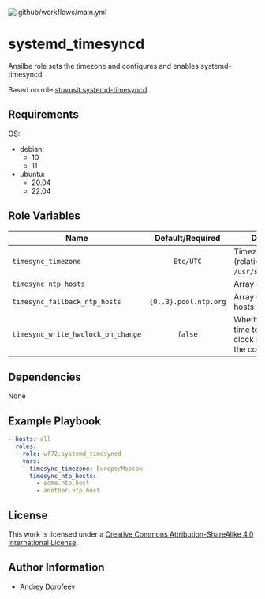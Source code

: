 ![.github/workflows/main.yml](https://github.com/wf72/systemd_timesyncd/actions/workflows/.github/workflows/main.yml/badge.svg)
# systemd_timesyncd

Ansilbe role sets the timezone and configures and enables systemd-timesyncd.

Based on role [stuvusit.systemd-timesyncd](https://github.com/stuvusIT/systemd-timesyncd)

## Requirements

OS:
- debian:
  - 10
  - 11
- ubuntu:
  - 20.04
  - 22.04

## Role Variables

| Name                               |   Default/Required    | Description                                                                       |
| ---------------------------------- | :-------------------: | --------------------------------------------------------------------------------- |
| `timesync_timezone`                |       `Etc/UTC`       | Timezone to set (relative to `/usr/share/zoneinfo`)                               |
| `timesync_ntp_hosts`               |                       | Array of NTP hosts                                                                |
| `timesync_fallback_ntp_hosts`      | `{0..3}.pool.ntp.org` | Array of fallback NTP hosts                                                       |
| `timesync_write_hwclock_on_change` |        `false`         | Whether to write the time to the hardware clock after changing the configuration. |

## Dependencies

None

## Example Playbook

```yml
- hosts: all
  roles:
  - role: wf72.systemd_timesyncd
    vars:
      timesync_timezone: Europe/Moscow
      timesync_ntp_hosts:
        - some.ntp.host
        - another.ntp.host
```

## License

This work is licensed under a [Creative Commons Attribution-ShareAlike 4.0 International License](http://creativecommons.org/licenses/by-sa/4.0/).

## Author Information

- [Andrey Dorofeev](https://github.com/wf72)
